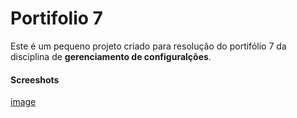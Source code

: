 # Portifolio 7

Este é um pequeno projeto criado para resolução do portifólio 7 da disciplina de **gerenciamento de configuralções**.

#### Screeshots

[image](./git-log.png)